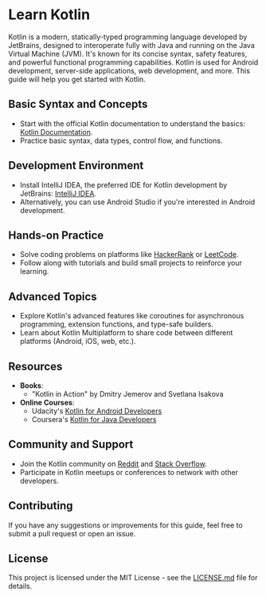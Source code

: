 # Learn Kotlin

Kotlin is a modern, statically-typed programming language developed by JetBrains, designed to interoperate fully with Java and running on the Java Virtual Machine (JVM). It's known for its concise syntax, safety features, and powerful functional programming capabilities. Kotlin is used for Android development, server-side applications, web development, and more. This guide will help you get started with Kotlin.

## Basic Syntax and Concepts

- Start with the official Kotlin documentation to understand the basics: [Kotlin Documentation](https://kotlinlang.org/docs/reference/).
- Practice basic syntax, data types, control flow, and functions.

## Development Environment

- Install IntelliJ IDEA, the preferred IDE for Kotlin development by JetBrains: [IntelliJ IDEA](https://www.jetbrains.com/idea/).
- Alternatively, you can use Android Studio if you're interested in Android development.

## Hands-on Practice

- Solve coding problems on platforms like [HackerRank](https://www.hackerrank.com/domains/tutorials/10-days-of-kotlin) or [LeetCode](https://leetcode.com/).
- Follow along with tutorials and build small projects to reinforce your learning.

## Advanced Topics

- Explore Kotlin's advanced features like coroutines for asynchronous programming, extension functions, and type-safe builders.
- Learn about Kotlin Multiplatform to share code between different platforms (Android, iOS, web, etc.).

## Resources

- **Books**: 
  - "Kotlin in Action" by Dmitry Jemerov and Svetlana Isakova
- **Online Courses**: 
  - Udacity's [Kotlin for Android Developers](https://www.udacity.com/course/kotlin-for-android-developers--ud888)
  - Coursera's [Kotlin for Java Developers](https://www.coursera.org/learn/kotlin-for-java-developers)

## Community and Support

- Join the Kotlin community on [Reddit](https://www.reddit.com/r/Kotlin/) and [Stack Overflow](https://stackoverflow.com/questions/tagged/kotlin).
- Participate in Kotlin meetups or conferences to network with other developers.

## Contributing

If you have any suggestions or improvements for this guide, feel free to submit a pull request or open an issue.

## License

This project is licensed under the MIT License - see the [LICENSE.md](LICENSE.md) file for details.
